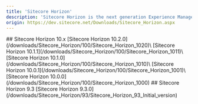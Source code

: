 ```yaml
---
title: 'Sitecore Horizon'
description: 'Sitecore Horizon is the next generation Experience Management product for the Sitecore Experience Platform™.'
origin: https://dev.sitecore.net/Downloads/Sitecore_Horizon.aspx
---
```


<Card variant='outlineRaised' px={0} mb={8}>
<CardHeader>
## Sitecore Horizon 10.x
</CardHeader>
<CardBody>
[Sitecore Horizon 10.2.0](/downloads/Sitecore_Horizon/100/Sitecore_Horizon_1020)\
[Sitecore Horizon 10.1.1](/downloads/Sitecore_Horizon/100/Sitecore_Horizon_1011)\
[Sitecore Horizon 10.1.0](/downloads/Sitecore_Horizon/100/Sitecore_Horizon_1010)\
[Sitecore Horizon 10.0.1](/downloads/Sitecore_Horizon/100/Sitecore_Horizon_1001)\
[Sitecore Horizon 10.0.0](/downloads/Sitecore_Horizon/100/Sitecore_Horizon_1000)
</CardBody>          
</Card>

<Card variant='outlineRaised' px={0} mb={8}>
<CardHeader>
## Sitecore Horizon 9.3
</CardHeader>
<CardBody>
[Sitecore Horizon 9.3.0](/downloads/Sitecore_Horizon/93/Sitecore_Horizon_93_Initial_version)
</CardBody>          
</Card>
